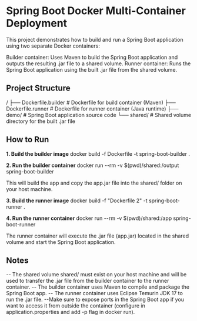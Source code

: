 # Spring Boot Docker Multi-Container Deployment

This project demonstrates how to build and run a Spring Boot application using two separate Docker containers:

Builder container: Uses Maven to build the Spring Boot application and outputs the resulting .jar file to a shared volume.
Runner container: Runs the Spring Boot application using the built .jar file from the shared volume.

## Project Structure

/
├── Dockerfile.builder   # Dockerfile for build container (Maven)
├── Dockerfile.runner    # Dockerfile for runner container (Java runtime)
├── demo/                # Spring Boot application source code
└── shared/              # Shared volume directory for the built .jar file

## How to Run

**1. Build the builder image**
docker build -f Dockerfile -t spring-boot-builder .

**2. Run the builder container**
docker run --rm -v $(pwd)/shared:/output spring-boot-builder

This will build the app and copy the app.jar file into the shared/ folder on your host machine.

**3. Build the runner image**
docker build -f "Dockerfile 2" -t spring-boot-runner .

**4. Run the runner container**
docker run --rm -v $(pwd)/shared:/app spring-boot-runner

The runner container will execute the .jar file (app.jar) located in the shared volume and start the Spring Boot application.

## Notes

-- The shared volume shared/ must exist on your host machine and will be used to transfer the .jar file from the builder container to the runner container.
-- The builder container uses Maven to compile and package the Spring Boot app.
-- The runner container uses Eclipse Temurin JDK 17 to run the .jar file.
--Make sure to expose ports in the Spring Boot app if you want to access it from outside the container (configure in application.properties and add -p flag in docker run).